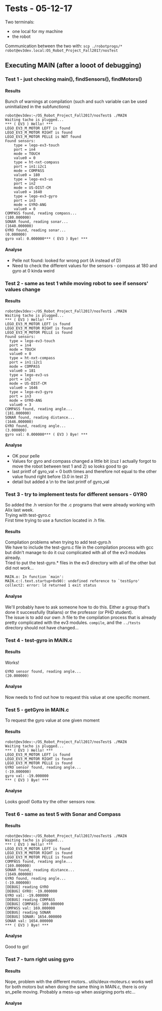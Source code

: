 # Tests - 05-12-17

Two terminals: 
* one local for my machine
* the robot

Communication between the two with:
```scp ./robotprogs/* robot@ev3dev.local:OS_Robot_Project_Fall2017/nosTest```

## Executing MAIN (after a looot of debugging)
### Test 1 - just checking main(), findSensors(), findMotors()
#### Results
Bunch of warnings at compilation (such and such variable can be used uninitialized in the subfunctions)
```
robot@ev3dev:~/OS_Robot_Project_Fall2017/nosTest$ ./MAIN
Waiting tacho is plugged...
*** ( EV3 ) Hello! ***
LEGO_EV3_M_MOTOR LEFT is found
LEGO_EV3_M_MOTOR RIGHT is found
LEGO_EV3_M_MOTOR PELLE is NOT found
Found sensors:
	type = lego-ev3-touch
	port = in4
	mode = TOUCH
	value0 = 0
	type = ht-nxt-compass
	port = in1:i2c1
	mode = COMPASS
	value0 = 180
	type = lego-ev3-us
	port = in2
	mode = US-DIST-CM
	value0 = 1640
	type = lego-ev3-gyro
	port = in3
	mode = GYRO-ANG
	value0 = 0
COMPASS found, reading compass...
(180.000000)
SONAR found, reading sonar...
(1640.000000)
GYRO found, reading sonar...
(0.000000)
gyro val: 0.000000*** ( EV3 ) Bye! ***
```
#### Analyse
* Pelle not found: looked for wrong port (A instead of D)
* Need to check the different values for the sensors - compass at 180 and gyro at 0 kinda weird

### Test 2 - same as test 1 while moving robot to see if sensors' values change
#### Results
```
robot@ev3dev:~/OS_Robot_Project_Fall2017/nosTest$ ./MAIN
Waiting tacho is plugged...
*** ( EV3 ) Hello! ***
LEGO_EV3_M_MOTOR LEFT is found
LEGO_EV3_M_MOTOR RIGHT is found
LEGO_EV3_M_MOTOR PELLE is found
Found sensors:
  type = lego-ev3-touch
  port = in4
  mode = TOUCH
  value0 = 0
  type = ht-nxt-compass
  port = in1:i2c1
  mode = COMPASS
  value0 = 181
  type = lego-ev3-us
  port = in2
  mode = US-DIST-CM
  value0 = 1646
  type = lego-ev3-gyro
  port = in3
  mode = GYRO-ANG
  value0 = 3
COMPASS found, reading angle...
(181.000000)
SONAR found, reading distance...
(1646.000000)
GYRO found, reading angle...
(3.000000)
gyro val: 0.000000*** ( EV3 ) Bye! ***
```
#### Analyse
* OK pour pelle
* Values for gyro and compass changed a little bit (cuz I actually forgot to move the robot between test 1 and 2) so looks good to go
* last printf of gyro_val = 0 both times and therefore not equal to the other value found right before (3.0 in test 2)
* detail but added a \n to the last printf of gyro_val

### Test 3 - try to implement tests for different sensors - GYRO
So added the .h version for the .c programs that were already working with Alix last week. <br/>
Trying with test-gyro.c<br/>
First time trying to use a function located in .h file.
#### Results
Compilation problems when trying to add test-gyro.h<br/>
We have to include the test-gyro.c file in the compilation process with gcc but didn't manage to do it cuz complicated with all of the ev3 modules already.<br/>
Tried to put the test-gyro.* files in the ev3 directory with all of the other but did not work...
```
MAIN.o: In function `main':
MAIN.c:(.text.startup+0x90): undefined reference to `testGyro'
collect2: error: ld returned 1 exit status
```
#### Analyse
We'll probably have to ask someone how to do this. Either a group that's done it successfully (Italians) or the professor (or PHD student). <br/>
The issue is to add our own .h file to the compilation process that is already pretty complicated with the ev3 modules.
```compile```, and the ```../tests``` directory should not have changed...

### Test 4 - test-gyro in MAIN.c
#### Results
Works!
```
GYRO sensor found, reading angle...
(20.000000)
```
#### Analyse
Now needs to find out how to request this value at one specific moment.

### Test 5 - getGyro in MAIN.c
To request the gyro value at one given moment
#### Results
```
robot@ev3dev:~/OS_Robot_Project_Fall2017/nosTest$ ./MAIN
Waiting tacho is plugged...
*** ( EV3 ) Hello! ***
LEGO_EV3_M_MOTOR LEFT is found
LEGO_EV3_M_MOTOR RIGHT is found
LEGO_EV3_M_MOTOR PELLE is found
GYRO sensor found, reading angle...
(-19.000000)
gyro val: -19.000000
*** ( EV3 ) Bye! ***
```
#### Analyse
Looks good! Gotta try the other sensors now.

### Test 6 - same as test 5 with Sonar and Compass
#### Results
```
robot@ev3dev:~/OS_Robot_Project_Fall2017/nosTest$ ./MAIN
Waiting tacho is plugged...
*** ( EV3 ) Hello! ***
LEGO_EV3_M_MOTOR LEFT is found
LEGO_EV3_M_MOTOR RIGHT is found
LEGO_EV3_M_MOTOR PELLE is found
COMPASS found, reading angle...
(169.000000)
SONAR found, reading distance...
(1649.000000)
GYRO found, reading angle...
(-19.000000)
[DEBUG] reading GYRO
[DEBUG] GYRO: -19.000000
GYRO val: -19.000000
[DEBUG] reading COMPASS
[DEBUG] COMPASS: 169.000000
COMPASS val: 169.000000
[DEBUG] reading SONAR
[DEBUG] SONAR: 1654.000000
SONAR val: 1654.000000
*** ( EV3 ) Bye! ***
```
#### Analyse
Good to go!

### Test 7 - turn right using gyro
#### Results
Nope, problem with the different motors.. utils/deux-moteurs.c works well for both motors but when doing the same thing in MAIN.c, there is only sn_pelle moving. Probably a mess-up when assigning ports etc...
#### Analyse


